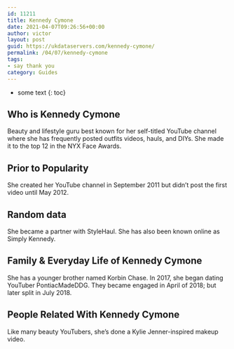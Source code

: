 ```yaml
---
id: 11211
title: Kennedy Cymone
date: 2021-04-07T09:26:56+00:00
author: victor
layout: post
guid: https://ukdataservers.com/kennedy-cymone/
permalink: /04/07/kennedy-cymone
tags:
- say thank you
category: Guides
---
```


* some text
{: toc}


## Who is Kennedy Cymone



Beauty and lifestyle guru best known for her self-titled YouTube channel where she has frequently posted outfits videos, hauls, and DIYs. She made it to the top 12 in the NYX Face Awards. 

                
                
                
## Prior to Popularity



She created her YouTube channel in September 2011 but didn&#8217;t post the first video until May 2012. 

                
                
                
## Random data



She became a partner with StyleHaul. She has also been known online as Simply Kennedy. 

                
                
                
## Family & Everyday Life of Kennedy Cymone



She has a younger brother named Korbin Chase. In 2017, she began dating YouTuber PontiacMadeDDG. They became engaged in April of 2018; but later split in July 2018.

                
                
                
## People Related With Kennedy Cymone



Like many beauty YouTubers, she&#8217;s done a Kylie Jenner-inspired makeup video. 

                
              
            
          
          
          